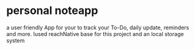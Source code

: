 # personal noteapp
 a user friendly App for your to track your To-Do, daily update, reminders and more. Iused reachNative base for this project and an local storage system
